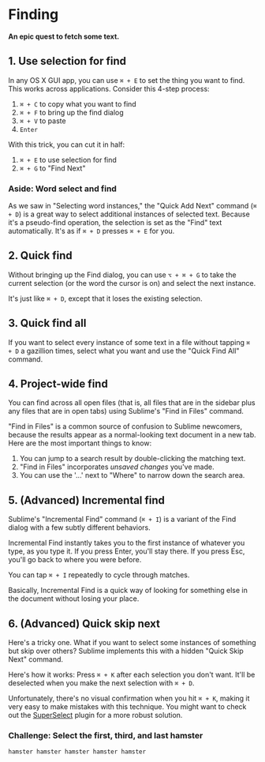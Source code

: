 # Finding

**An epic quest to fetch some text.**

## 1. Use selection for find

In any OS X GUI app, you can use `⌘ + E` to set the thing you want to find.
This works across applications. Consider this 4-step process:

1. `⌘ + C` to copy what you want to find
2. `⌘ + F` to bring up the find dialog
3. `⌘ + V` to paste
4. `Enter`

With this trick, you can cut it in half:

1. `⌘ + E` to use selection for find
2. `⌘ + G` to "Find Next"

### Aside: Word select and find

As we saw in "Selecting word instances," the "Quick Add Next" command (`⌘ + D`)
is a great way to select additional instances of selected text. Because it's a
pseudo-find operation, the selection is set as the "Find" text automatically.
It's as if `⌘ + D` presses `⌘ + E` for you.

## 2. Quick find

Without bringing up the Find dialog, you can use `⌥ + ⌘ + G` to take the current
selection (or the word the cursor is on) and select the next instance.

It's just like `⌘ + D`, except that it loses the existing selection.

## 3. Quick find all

If you want to select every instance of some text in a file without tapping
`⌘ + D` a  gazillion times, select what you want and use the "Quick Find All"
command.

## 4. Project-wide find

You can find across all open files (that is, all files that are in the sidebar
plus any files that are in open tabs) using Sublime's "Find in Files" command.

"Find in Files" is a common source of confusion to Sublime newcomers, because
the results appear as a normal-looking text document in a new tab. Here are
the most important things to know:

1. You can jump to a search result by double-clicking the matching text.
2. "Find in Files" incorporates *unsaved changes* you've made.
3. You can use the '...' next to "Where" to narrow down the search area.

## 5. (Advanced) Incremental find

Sublime's "Incremental Find" command (`⌘ + I`) is a variant of the Find dialog
with a few subtly different behaviors.

Incremental Find instantly takes you to the first instance of whatever you
type, as you type it. If you press Enter, you'll stay there. If you press Esc,
you'll go back to where you were before.

You can tap `⌘ + I` repeatedly to cycle through matches.

Basically, Incremental Find is a quick way of looking for something else in the
document without losing your place.

## 6. (Advanced) Quick skip next

Here's a tricky one. What if you want to select some instances of something
but skip over others? Sublime implements this with a hidden "Quick Skip Next"
command.

Here's how it works: Press `⌘ + K` after each selection you don't want. It'll
be deselected when you make the next selection with `⌘ + D`.

Unfortunately, there's no visual confirmation when you hit `⌘ + K`, making it
very easy to make mistakes with this technique. You might want to check out the
[SuperSelect](https://github.com/codecarson/SublimeSuperSelect) plugin for a
more robust solution.

### Challenge: Select the first, third, and last hamster

    hamster hamster hamster hamster hamster
